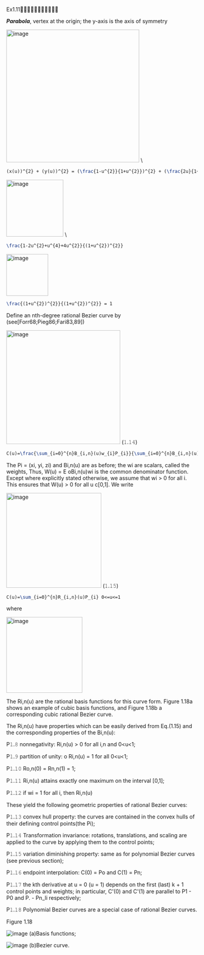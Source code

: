 Ex1.11🚩🚩🚩🚩🚩🚩🚩🚩🚩🚩🚩

***Parabola***, vertex at the origin; the y-axis is the axis of symmetry 

<img width="350" alt="image" src="https://github.com/ChenxingWang93/GeometryEngineering/assets/31954987/2e610207-faf7-4448-a750-97535ef6d0d5"> \\

``` Latex
(x(u))^{2} + (y(u))^{2} = (\frac{1-u^{2}}{1+u^{2}})^{2} + (\frac{2u}{1+u^{2}})^{2}
```

<img width="150" alt="image" src="https://github.com/ChenxingWang93/GeometryEngineering/assets/31954987/66debdbf-5eef-4b4e-b94d-ec368600059e"> \\

``` Latex
\frac{1-2u^{2}+u^{4}+4u^{2}}{(1+u^{2})^{2}}
```

<img width="110" alt="image" src="https://github.com/ChenxingWang93/GeometryEngineering/assets/31954987/9c62160f-5902-45a8-82a4-65229947edac">

``` Latex
\frac{(1+u^{2})^{2}}{(1+u^{2})^{2}} = 1
```

Define an nth-degree rational Bezier curve by (see[Forr68;Pieg86;Fari83,89])

<img width="300" alt="image" src="https://github.com/ChenxingWang93/GeometryEngineering/assets/31954987/ff175e17-f85a-4af8-9db0-0083a0476bf8"> (𝟷.𝟷𝟺)

``` Latex
C(u)=\frac{\sum_{i=0}^{n}B_{i,n}(u)w_{i}P_{i}}{\sum_{i=0}^{n}B_{i,n}(u)w_{i}} 0<=u<=1
```

The Pi = (xi, yi, zi) and Bi,n(u) are as before; the wi are scalars, called the weights, Thus, W(u) = E oBi,n(u)wi is the common denominator function. Except where explicitly stated otherwise, we assume that wi > 0 for all i. This ensures that W(u) > 0 for all u c[0,1]. We
write 

<img width="250" alt="image" src="https://github.com/ChenxingWang93/GeometryEngineering/assets/31954987/750a21fa-9094-4187-9bd7-92860adc1b06"> (𝟷.𝟷𝟻) 


``` Latex
C(u)=\sum_{i=0}^{n}R_{i,n}(u)P_{i} 0<=u<=1
```

where 

<img width="200" alt="image" src="https://github.com/ChenxingWang93/GeometryEngineering/assets/31954987/8eefdb0a-6d57-41be-9cdc-3fa2e9cc3f26">

The Ri,n(u) are the rational basis functions for this curve form. Figure 1.18a shows an example of cubic basis functions, and Figure 1.18b a corresponding cubic rational Bezier curve.

  The Ri,n(u) have properties which can be easily derived from Eq.(1.15) and the corresponding properties of the Bi,n(u):

P𝟷.𝟾 nonnegativity: Ri,n(u) > 0 for all i,n and 0<u<1;

P𝟷.𝟿 partition of unity: o Ri,n(u) = 1 for all 0<u<1;

P𝟷.𝟷𝟶 Ro,n(0) = Rn,n(1) = 1;

P𝟷.𝟷𝟷 Ri,n(u) attains exactly one maximum on the interval [0,1];

P𝟷.𝟷𝟸 if wi = 1 for all i, then Ri,n(u)

These yield the following geometric properties of rational Bezier curves:

P𝟷.𝟷𝟹 convex hull property: the curves are contained in the convex hulls of their defining control points(the Pi);

P𝟷.𝟷𝟺 Transformation invariance: rotations, translations, and scaling are applied to the curve by applying them to the control points;

P𝟷.𝟷𝟻 variation diminishing property: same as for polynomial Bezier curves (see previous section);

P𝟷.𝟷𝟼 endpoint interpolation: C(0) = Po and C(1) = Pn;

P𝟷.𝟷𝟽 the kth derivative at u = 0 (u = 1) depends on the first (last) k + 1 control points and weights; in particular, C'(0) and C'(1) are parallel to P1 - P0 and P. - Pn_li respectively;

P𝟷.𝟷𝟾 Polynomial Bezier curves are a special case of rational Bezier curves.

Figure 1.18

![image](https://github.com/ChenxingWang93/GeometryEngineering/assets/31954987/31abb5ce-5cf8-4c5a-873c-ec4a299658bd) (a)Basis functions;

![image](https://github.com/ChenxingWang93/GeometryEngineering/assets/31954987/8059ac96-18e4-4000-8b05-d61c988e2043) (b)Bezier curve.
